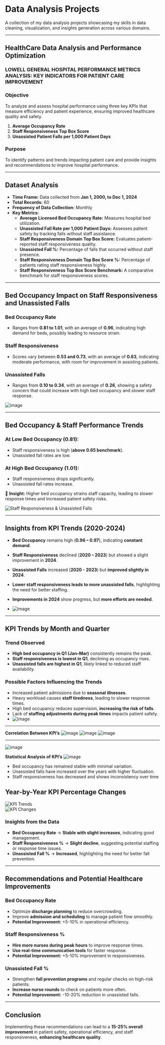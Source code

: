 # Data Analysis Projects
A collection of my data analysis projects showcasing my skills in data cleaning, visualization, and insights generation across various domains.

---

## HealthCare Data Analysis and Performance Optimization
### **LOWELL GENERAL HOSPITAL PERFORMANCE METRICS ANALYSIS: KEY INDICATORS FOR PATIENT CARE IMPROVEMENT**

### **Objective**
To analyze and assess hospital performance using three key KPIs that measure efficiency and patient experience, ensuring improved healthcare quality and safety.

1. **Average Occupancy Rate**
2. **Staff Responsiveness Top Box Score**
3. **Unassisted Patient Falls per 1,000 Patient Days**

### **Purpose**
To identify patterns and trends impacting patient care and provide insights and recommendations to improve hospital performance.

---

## **Dataset Analysis**
- **Time Frame:** Data collected from **Jan 1, 2000, to Dec 1, 2024**
- **Total Records:** 60  
- **Frequency of Data Collection:** Monthly  
- **Key Metrics:**  
  - **Average Licensed Bed Occupancy Rate:** Measures hospital bed utilization.  
  - **Unassisted Fall Rate per 1,000 Patient Days:** Assesses patient safety by tracking falls without staff assistance.  
  - **Staff Responsiveness Domain Top Box Score:** Evaluates patient-reported staff responsiveness quality.  
  - **Unassisted Fall %:** Percentage of falls that occurred without staff presence.  
  - **Staff Responsiveness Domain Top Box Score %:** Percentage of patients rating staff responsiveness highly.  
  - **Staff Responsiveness Top Box Score Benchmark:** A comparative benchmark for staff responsiveness scores.  

---

## **Bed Occupancy Impact on Staff Responsiveness and Unassisted Falls**

### **Bed Occupancy Rate**
- Ranges from **0.81 to 1.01**, with an average of **0.96**, indicating high demand for beds, possibly leading to resource strain.

### **Staff Responsiveness**
- Scores vary between **0.53 and 0.73**, with an average of **0.63**, indicating moderate performance, with room for improvement in assisting patients.

### **Unassisted Falls**
- Ranges from **0.10 to 0.34**, with an average of **0.26**, showing a safety concern that could increase with high bed occupancy and slower staff response.

![image](https://github.com/user-attachments/assets/29dcc90a-2a08-4561-baaf-35300e7a7278)


---

## **Bed Occupancy & Staff Performance Trends**
### **At Low Bed Occupancy (0.81):**  
- Staff responsiveness is high (**above 0.65 benchmark**).  
- Unassisted fall rates are low.  

### **At High Bed Occupancy (1.01):**  
- Staff responsiveness drops significantly.  
- Unassisted fall rates increase.  

📌 **Insight:** Higher bed occupancy strains staff capacity, leading to slower response times and increased patient safety risks.

![Staff Responsiveness & Unassisted Falls](https://github.com/user-attachments/assets/1081612c-3e32-4f23-8db3-b1d371bedffa)

---

## **Insights from KPI Trends (2020-2024)**
- **Bed Occupancy** remains high (**0.96 – 0.97**), indicating **constant demand**.  
- **Staff Responsiveness** declined (**2020 – 2023**) but showed a slight improvement in **2024**.  
- **Unassisted Falls** increased (**2020 - 2023**) but **improved slightly in 2024**.  
- **Lower staff responsiveness leads to more unassisted falls**, highlighting the need for better staffing.  
- **Improvements in 2024** show progress, but **more efforts are needed**.

- ![image](https://github.com/user-attachments/assets/ba4545c8-5a63-4ed5-aa11-b02f3fcbc6a8)


---

## **KPI Trends by Month and Quarter**
### **Trend Observed**
- **High bed occupancy in Q1 (Jan–Mar)** consistently remains the peak.  
- **Staff responsiveness is lowest in Q1**, declining as occupancy rises.  
- **Unassisted falls are highest in Q1**, likely linked to reduced staff availability.  

### **Possible Factors Influencing the Trends**
- Increased patient admissions due to **seasonal illnesses**.  
- Heavy workload causes **staff tiredness**, leading to slower response times.  
- High bed occupancy reduces supervision, **increasing the risk of falls**.  
- Lack of **staffing adjustments during peak times** impacts patient safety.
- ![image](https://github.com/user-attachments/assets/4c8a8c11-eda9-49a3-b6a8-81fef550c83d)


---

**Correlation Between KPI’s**
![image](https://github.com/user-attachments/assets/f44904c3-0846-4096-b07f-39d3a0009e62)
![image](https://github.com/user-attachments/assets/dbac17df-543b-4ddb-9b30-636db35bdcb0)
![image](https://github.com/user-attachments/assets/3b58e1c1-2bfa-4425-ac7c-ccd28e474aa0)

---
![image](https://github.com/user-attachments/assets/afba602c-dc3c-4de0-9adb-02e14c70987f)


**Statistical Analysis of KPI’s**
![image](https://github.com/user-attachments/assets/ca1023fc-46b5-4bc2-a8ec-0ada89abf0b8)

- Bed occupancy has remained stable with minimal variation.
- Unassisted falls have increased over the years with higher fluctuation.
- Staff responsiveness has decreased and shows inconsistency over time


## **Year-by-Year KPI Percentage Changes**
![KPI Trends](https://github.com/user-attachments/assets/a93035eb-5219-409a-b657-3a0af7c62819)  
![KPI Changes](https://github.com/user-attachments/assets/78961848-1fbb-4696-9244-e52e97af0082)  

### **Insights from the Data**
- **Bed Occupancy Rate** → **Stable with slight increases**, indicating good management.  
- **Staff Responsiveness %** → **Slight decline**, suggesting potential staffing or response time issues.  
- **Unassisted Fall %** → **Increased**, highlighting the need for better fall prevention.  

---

## **Recommendations and Potential Healthcare Improvements**
### **Bed Occupancy Rate**
- Optimize **discharge planning** to reduce overcrowding.  
- Improve **admission and scheduling** to manage patient flow smoothly.  
- **Potential Improvement:** +5-10% in operational efficiency.  

### **Staff Responsiveness %**
- **Hire more nurses during peak hours** to improve response times.  
- **Use real-time communication tools** for faster response.  
- **Potential Improvement:** +5-10% improvement in responsiveness.  

### **Unassisted Fall %**
- Strengthen **fall prevention programs** and regular checks on high-risk patients.  
- **Increase nurse rounds** to check on patients more often.  
- **Potential Improvement:** -10-20% reduction in unassisted falls.  

---

## **Conclusion**
Implementing these recommendations can lead to a **15-25% overall improvement** in patient safety, operational efficiency, and staff responsiveness, **enhancing healthcare quality**.
